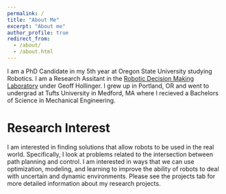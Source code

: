 ```yaml
---
permalink: /
title: "About Me"
excerpt: "About me"
author_profile: true
redirect_from: 
  - /about/
  - /about.html
---
```


I am a PhD Candidate in my 5th year at Oregon State University studying Robotics. I am a Research Assitant in the [Robotic Decision Making Laboratory](http://research.engr.oregonstate.edu/rdml/home) under Geoff Hollinger. I grew up in Portland, OR and went to undergrad at Tufts University in Medford, MA where I recieved a Bachelors of Science in Mechanical Engineering.

Research Interest
======

I am interested in finding solutions that allow robots to be used in the real world. Specifically, I look at problems related to the intersection between path planning and control. I am interested in ways that we can use optimization, modeling, and learning to improve the ability of robots to deal with uncertain and dynamic environments. Please see the projects tab for more detailed information about my research projects.